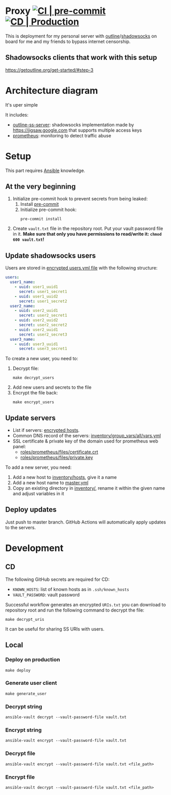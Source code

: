 # Proxy [![CI | pre-commit](https://github.com/ed-asriyan/proxy-server/actions/workflows/CI-pre-commit.yml/badge.svg)](https://github.com/ed-asriyan/proxy-server/actions/workflows/CI-pre-commit.yml) [![CD | Production](https://github.com/ed-asriyan/proxy-server/actions/workflows/CD-production.yml/badge.svg)](https://github.com/ed-asriyan/proxy-server/actions/workflows/CD-production.yml)
This is deployment for my personal server with [outline](http://getoutline.org)/[shadowsocks](http://shadowsocks.org) on board for me and my friends to bypass internet censorship.

## Shadowsocks clients that work with this setup
https://getoutline.org/get-started/#step-3

# Architecture diagram
It's uper simple


It includes:
* [outline-ss-server](https://github.com/Jigsaw-Code/outline-ss-server): shadowsocks implementation made by https://jigsaw.google.com that supports multiple access keys
* [prometheus](https://prometheus.io): monitoring to detect traffic abuse


# Setup
This part requires [Ansible](https://www.ansible.com) knowledge.

## At the very beginning
1. Initialize pre-commit hook to prevent secrets from being leaked:
   1. Install [pre-commit](https://pre-commit.com/#install)
   2. Initialize pre-commit hook:
      ```commandline
      pre-commit install
      ```
2. Create `vault.txt` file in the repository root. Put your vault password file in it. **Make sure that only you have
permissions to read/write it: `chmod 600 vault.txt`!**

## Update shadowsocks users
Users are stored in [encrypted users.yml file](roles/outline/vars/users.yml) with the following structure:
```yaml
users:
  user1_name:
    - uuid: user1_uuid1
      secret: user1_secret1
    - uuid: user1_uuid2
      secret: user1_secret2
  user2_name:
    - uuid: user2_uuid1
      secret: user2_secret1
    - uuid: user2_uuid2
      secret: user2_secret2
    - uuid: user2_uuid1
      secret: user2_secret3
  user3_name:
    - uuid: user3_uuid1
      secret: user3_secret1
```

To create a new user, you need to:
1. Decrypt file:
   ```commandline
   make decrypt_users
   ```
2. Add new users and secrets to the file
3. Encrypt the file back:
   ```commandline
   make encrypt_users
   ```

## Update servers
* List if servers: [encrypted hosts](inventory/hosts).
* Common DNS record of the servers: [inventory/group_vars/all/vars.yml](inventory/group_vars/all/vars.yml)
* SSL certificate & private key of the domain used for prometheus web panel:
  * [roles/prometheus/files/certificate.crt](roles/prometheus/files/certificate.crt)
  * [roles/prometheus/files/private.key](roles/prometheus/files/private.key)

To add a new server, you need:
1. Add a new host to [inventory/hosts](inventory/hosts), give it a name
2. Add a new host name to [master.yml](master.yml)
3. Copy an existing directory in [inventory/](inventory/), rename it within the given name and adjust variables in it

## Deploy updates
Just push to master branch. GitHub Actions will automatically apply updates to the servers.

# Development
## CD
The following GitHub secrets are required for CD:
* `KNOWN_HOSTS`: list of known hosts as in `.ssh/known_hosts`
* `VAULT_PASSWORD`: vault password

Successful workflow generates an encrypted `URIs.txt` you can download to repository root and run the following command
to decrypt the file:
```commandline
make decrypt_uris
```
It can be useful for sharing SS URIs with users.

## Local
### Deploy on production
```commandline
make deploy
```

### Generate user client
```commandline
make generate_user
```

### Decrypt string
```commandline
ansible-vault decrypt --vault-password-file vault.txt
```

### Encrypt string
```commandline
ansible-vault encrypt --vault-password-file vault.txt
```

### Decrypt file
```commandline
ansible-vault encrypt --vault-password-file vault.txt <file_path>
```

### Encrypt file
```commandline
ansible-vault decrypt --vault-password-file vault.txt <file_path>
```
